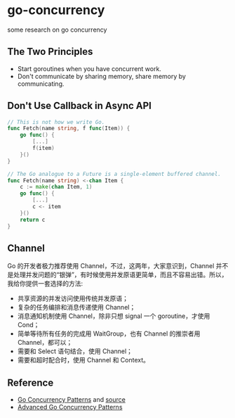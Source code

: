 # go-concurrency
some research on go concurrency

## The Two Principles
- Start goroutines when you have concurrent work.
- Don't communicate by sharing memory, share memory by communicating.

## Don't Use Callback in Async API

```go
// This is not how we write Go.
func Fetch(name string, f func(Item)) {
    go func() {
        [...]
        f(item)
    }()
}
```

```go
// The Go analogue to a Future is a single-element buffered channel.
func Fetch(name string) <-chan Item {
    c := make(chan Item, 1)
    go func() {
        [...]
        c <- item
    }()
    return c
}
```

## Channel

Go 的开发者极力推荐使用 Channel，不过，这两年，大家意识到，Channel 并不是处理并发问题的“银弹”，有时候使用并发原语更简单，而且不容易出错。所以，我给你提供一套选择的方法:
- 共享资源的并发访问使用传统并发原语；
- 复杂的任务编排和消息传递使用 Channel；
- 消息通知机制使用 Channel，除非只想 signal 一个 goroutine，才使用 Cond；
- 简单等待所有任务的完成用 WaitGroup，也有 Channel 的推崇者用 Channel，都可以；
- 需要和 Select 语句结合，使用 Channel；
- 需要和超时配合时，使用 Channel 和 Context。

## Reference
- [Go Concurrency Patterns](https://talks.golang.org/2012/concurrency.slide#1)
and [source](https://talks.golang.org/2012/concurrency/support/)
- [Advanced Go Concurrency Patterns](https://talks.golang.org/2013/advconc.slide)
